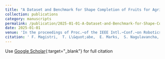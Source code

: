```yaml
---
title: "A Dataset and Benchmark for Shape Completion of Fruits for Agricultural Robotics"
collection: publications
category: manuscripts 
permalink: /publication/2025-01-01-A-Dataset-and-Benchmark-for-Shape-Completion-of-Fruits-for-Agricultural-Robotics
date: 2025-01-01
venue: 'In the proceedings of Proc.~of the IEEE Intl.~Conf.~on Robotics &amp; Automation (ICRA)'
citation: ' F. Magistri,  T. L\&quot;abe,  E. Marks,  S. Nagulavancha,  Y. Pan,  C. Smitt,  L. Klingbeil,  M. Halstead,  H. Kuhlmann,  C. McCool,  J. Behley,  C. Stachniss, &quot;A Dataset and Benchmark for Shape Completion of Fruits for Agricultural Robotics.&quot; In the proceedings of Proc.~of the IEEE Intl.~Conf.~on Robotics &amp;amp; Automation (ICRA), 2025.'
---
```

Use [Google Scholar](https://scholar.google.com/scholar?q=A+Dataset+and+Benchmark+for+Shape+Completion+of+Fruits+for+Agricultural+Robotics){:target="_blank"} for full citation